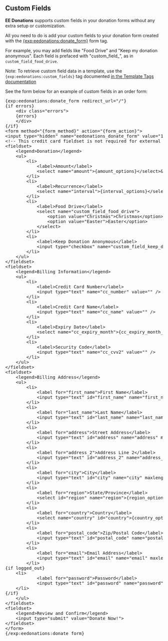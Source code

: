 ## Custom Fields

**EE Donations** supports custom fields in your donation forms without any extra setup or customization.

All you need to do is add your custom fields to your donation form created with the [{exp:eedonations:donate_form}](/docs/template_tags.md)
form tag.

For example, you may add fields like "Food Drive" and "Keep my donation anonymous".  Each field is prefaced with "custom_field_", as in `custom_field_food_drive`.

Note: To retrieve custom field data in a template, use the `{exp:eedonations:custom_fields}` tag documented [in the Template Tags documentation](/docs/template_tags.md)

See the form below for an example of custom fields in an order form:

<pre class="example">
{exp:eedonations:donate_form redirect_url=&quot;/&quot;}
{if errors}
	&lt;div class=&quot;errors&quot;&gt;
	{errors}
	&lt;/div&gt;
{/if}
&lt;form method=&quot;{form_method}&quot; action=&quot;{form_action}&quot;&gt;
&lt;input type=&quot;hidden&quot; name=&quot;eedonations_donate_form&quot; value=&quot;1&quot; /&gt;
&lt;!-- This credit card fieldset is not required for external checkout (e.g., PayPal Express Checkout) payment methods. --&gt;
&lt;fieldset&gt;
	&lt;legend&gt;Donation&lt;/legend&gt;
	&lt;ul&gt;
		&lt;li&gt;
			&lt;label&gt;Amount&lt;/label&gt;
			&lt;select name=&quot;amount&quot;&gt;{amount_options}&lt;/select&gt;&amp;nbsp;&amp;nbsp;or enter amount $&lt;input type=&quot;text&quot; name=&quot;custom_amount&quot; value=&quot;&quot; /&gt;
		&lt;/li&gt;
		&lt;li&gt;
			&lt;label&gt;Recurrence&lt;/label&gt;
			&lt;select name=&quot;interval&quot;&gt;{interval_options}&lt;/select&gt;&amp;nbsp;&amp;nbsp;or enter number of days between recurring charges: &lt;input type=&quot;text&quot; name=&quot;custom_interval&quot; value=&quot;&quot; /&gt;
		&lt;/li&gt;
		&lt;li&gt;
			&lt;label&gt;Food Drive&lt;/label&gt;
			&lt;select name=&quot;custom_field_food_drive&quot;&gt;
				&lt;option value="Christmas"&gt;Christmas&lt;/option&gt;
				&lt;option value="Easter"&gt;Easter&lt;/option&gt;
			&lt;/select&gt;
		&lt;/li&gt;
		&lt;li&gt;
			&lt;label&gt;Keep Donation Anonymous&lt;/label&gt;
			&lt;input type="checkbox" name="custom_field_keep_donation_anonymous" value="Yes" &lt;/input&gt;
		&lt;/li&gt;
	&lt;/ul&gt;
&lt;/fieldset&gt;
&lt;fieldset&gt;
	&lt;legend&gt;Billing Information&lt;/legend&gt;
	&lt;ul&gt;
		&lt;li&gt;
			&lt;label&gt;Credit Card Number&lt;/label&gt;
			&lt;input type=&quot;text&quot; name=&quot;cc_number&quot; value=&quot;&quot; /&gt;
		&lt;/li&gt;
		&lt;li&gt;
			&lt;label&gt;Credit Card Name&lt;/label&gt;
			&lt;input type=&quot;text&quot; name=&quot;cc_name&quot; value=&quot;&quot; /&gt;
		&lt;/li&gt;
		&lt;li&gt;
			&lt;label&gt;Expiry Date&lt;/label&gt;
			&lt;select name=&quot;cc_expiry_month&quot;&gt;{cc_expiry_month_options}&lt;/select&gt;&amp;nbsp;&amp;nbsp;&lt;select name=&quot;cc_expiry_year&quot;&gt;{cc_expiry_year_options}&lt;/select&gt;
		&lt;/li&gt;
		&lt;li&gt;
			&lt;label&gt;Security Code&lt;/label&gt;
			&lt;input type=&quot;text&quot; name=&quot;cc_cvv2&quot; value=&quot;&quot; /&gt;
		&lt;/li&gt;
	&lt;/ul&gt;
&lt;/fieldset&gt;
&lt;fieldset&gt;
	&lt;legend&gt;Billing Address&lt;/legend&gt;
	&lt;ul&gt;
		&lt;li&gt;
			&lt;label for=&quot;first_name&quot;&gt;First Name&lt;/label&gt;
			&lt;input type=&quot;text&quot; id=&quot;first_name&quot; name=&quot;first_name&quot; maxlength=&quot;100&quot; value=&quot;{first_name}&quot; /&gt;
		&lt;/li&gt;
		&lt;li&gt;
			&lt;label for=&quot;last_name&quot;&gt;Last Name&lt;/label&gt;
			&lt;input type=&quot;text&quot; id=&quot;last_name&quot; name=&quot;last_name&quot; maxlength=&quot;100&quot; value=&quot;{last_name}&quot; /&gt;
		&lt;/li&gt;
		&lt;li&gt;
			&lt;label for=&quot;address&quot;&gt;Street Address&lt;/label&gt;
			&lt;input type=&quot;text&quot; id=&quot;address&quot; name=&quot;address&quot; maxlength=&quot;100&quot; value=&quot;{address}&quot; /&gt;
		&lt;/li&gt;
		&lt;li&gt;
			&lt;label for=&quot;address_2&quot;&gt;Address Line 2&lt;/label&gt;
			&lt;input type=&quot;text&quot; id=&quot;address_2&quot; name=&quot;address_2&quot; maxlength=&quot;100&quot; value=&quot;{address_2}&quot; /&gt;
		&lt;/li&gt;
		&lt;li&gt;
			&lt;label for=&quot;city&quot;&gt;City&lt;/label&gt;				
			&lt;input type=&quot;text&quot; id=&quot;city&quot; name=&quot;city&quot; maxlength=&quot;100&quot; value=&quot;{city}&quot; /&gt;
		&lt;/li&gt;
		&lt;li&gt;
			&lt;label for=&quot;region&quot;&gt;State/Province&lt;/label&gt;
			&lt;select id=&quot;region&quot; name=&quot;region&quot;&gt;{region_options}&lt;/select&gt;&amp;nbsp;&amp;nbsp;&lt;input type=&quot;text&quot; id=&quot;region_other&quot; name=&quot;region_other&quot; value=&quot;{region_other}&quot; /&gt;
		&lt;/li&gt;
		&lt;li&gt;
			&lt;label for=&quot;country&quot;&gt;Country&lt;/label&gt;
			&lt;select name=&quot;country&quot; id=&quot;country&quot;&gt;{country_options}&lt;/select&gt;
		&lt;/li&gt;
		&lt;li&gt;
			&lt;label for=&quot;postal_code&quot;&gt;Zip/Postal Code&lt;/label&gt;
			&lt;input type=&quot;text&quot; id=&quot;postal_code&quot; name=&quot;postal_code&quot; maxlength=&quot;100&quot; value=&quot;{postal_code}&quot; /&gt;
		&lt;/li&gt;
		&lt;li&gt;
			&lt;label for=&quot;email&quot;&gt;Email Address&lt;/label&gt;
			&lt;input type=&quot;text&quot; id=&quot;email&quot; name=&quot;email&quot; maxlength=&quot;100&quot; value=&quot;{email}&quot; /&gt;
		&lt;/li&gt;
{if logged_out}
	&lt;li&gt;
			&lt;label for=&quot;password&quot;&gt;Password&lt;/label&gt;
			&lt;input type=&quot;text&quot; id=&quot;password&quot; name=&quot;password&quot; maxlength=&quot;100&quot; value=&quot;&quot; /&gt;
	&lt;/li&gt;
{/if}
	&lt;/ul&gt;
&lt;/fieldset&gt;
&lt;fieldset&gt;
	&lt;legend&gt;Review and Confirm&lt;/legend&gt;
	&lt;input type=&quot;submit&quot; value=&quot;Donate Now!&quot;&gt;
&lt;/fieldset&gt;
&lt;/form&gt;
{/exp:eedonations:donate_form}
</pre>